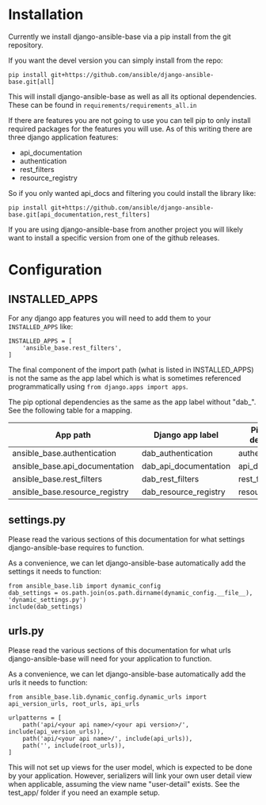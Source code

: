 # Installation

Currently we install django-ansible-base via a pip install from the git repository.

If you want the devel version you can simply install from the repo:
```
pip install git+https://github.com/ansible/django-ansible-base.git[all]
```

This will install django-ansible-base as well as all its optional dependencies.
These can be found in `requirements/requirements_all.in`

If there are features you are not going to use you can tell pip to only install required packages for the features you will use.
As of this writing there are three django application features:
  * api_documentation
  * authentication
  * rest_filters
  * resource_registry

So if you only wanted api_docs and filtering you could install the library like:
```
pip install git+https://github.com/ansible/django-ansible-base.git[api_documentation,rest_filters]
```

If you are using django-ansible-base from another project you will likely want to install a specific version from one of the github releases.

# Configuration

## INSTALLED_APPS
For any django app features you will need to add them to your `INSTALLED_APPS` like:
```
INSTALLED_APPS = [
    'ansible_base.rest_filters',
]
```

The final component of the import path (what is listed in INSTALLED_APPS) is not the
same as the app label which is what is sometimes referenced programmatically
using `from django.apps import apps`.

The pip optional dependencies as the same as the app label without "dab_".
See the following table for a mapping.

| App path                       | Django app label      | Pip optional dependency |
|--------------------------------|-----------------------|-------------------------|
| ansible_base.authentication    | dab_authentication    | authentication          |
| ansible_base.api_documentation | dab_api_documentation | api_documentation       |
| ansible_base.rest_filters      | dab_rest_filters      | rest_filters            |
| ansible_base.resource_registry | dab_resource_registry | resource_registry       |

## settings.py

Please read the various sections of this documentation for what settings django-ansible-base requires to function.

As a convenience, we can let django-ansible-base automatically add the settings it needs to function:
```
from ansible_base.lib import dynamic_config
dab_settings = os.path.join(os.path.dirname(dynamic_config.__file__), 'dynamic_settings.py')
include(dab_settings)
```

## urls.py

Please read the various sections of this documentation for what urls django-ansible-base will need for your application to function.

As a convenience, we can let django-ansible-base automatically add the urls it needs to function:
```
from ansible_base.lib.dynamic_config.dynamic_urls import api_version_urls, root_urls, api_urls

urlpatterns = [
    path('api/<your api name>/<your api version>/', include(api_version_urls)),
    path('api/<your api name>/', include(api_urls)),
    path('', include(root_urls)),
]
```

This will not set up views for the user model, which is expected to be done by your application.
However, serializers will link your own user detail view when applicable, assuming the view name "user-detail" exists.
See the test_app/ folder if you need an example setup.
